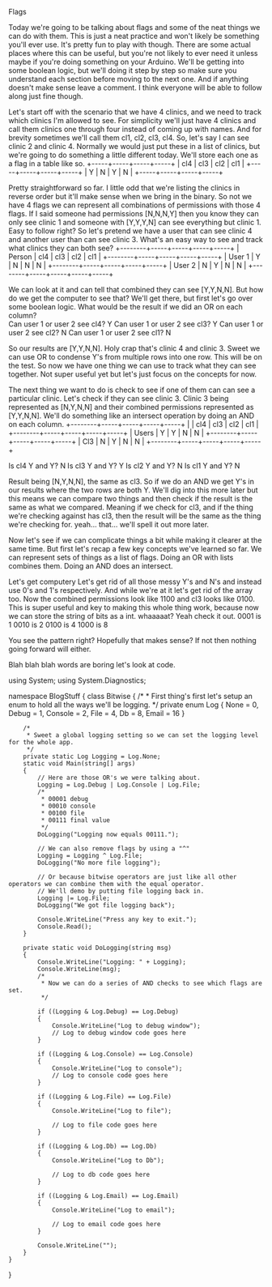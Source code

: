
Flags

Today we're going to be talking about flags and some of the neat things we can do with them.  This is just a neat practice and won't likely be something you'll ever use. It's pretty fun to play with though. There are some actual places where this can be useful, but you're not likely to ever need it unless maybe if you're doing something on your Arduino.  We'll be getting into some boolean logic, but we'll doing it step by step so make sure you understand each section before moving to the next one. And if anything doesn't make sense leave a comment.  I think everyone will be able to follow along just fine though.

Let's start off with the scenario that we have 4 clinics, and we need to track which clinics I'm allowed to see.  For simplicity we'll just have 4 clinics and call them clinics one through four instead of coming up with names. And for brevity sometimes we'll call them cl1, cl2, cl3, cl4.  So, let's say I can see clinic 2 and clinic 4. Normally we would just put these in a list of clinics, but we're going to do something a little different today. We'll store each one as a flag in a table like so.
+-----+-----+-----+-----+
| cl4 | cl3 | cl2 | cl1 |
+-----+-----+-----+-----+
|  Y  |  N  |  Y  |  N  |
+-----+-----+-----+-----+

Pretty straightforward so far. I little odd that we're listing the clinics in reverse order but it'll make sense when we bring in the binary.  So not we have 4 flags we can represent all combinations of permissions with those 4 flags.  If I said someone had permissions [N,N,N,Y] then you know they can only see clinic 1 and someone with [Y,Y,Y,N] can see everything but clinic 1.  Easy to follow right? So let's pretend we have a user that can see clinic 4 and another user than can see clinic 3. What's an easy way to see and track what clinics they can both see?
+--------+-----+-----+-----+-----+
| Person | cl4 | cl3 | cl2 | cl1 |
+--------+-----+-----+-----+-----+
| User 1 |  Y  |  N  |  N  |  N  |
+--------+-----+-----+-----+-----+
| User 2 |  N  |  Y  |  N  |  N  |
+--------+-----+-----+-----+-----+

We can look at it and can tell that combined they can see [Y,Y,N,N]. But how do we get the computer to see that? We'll get there, but first let's go over some boolean logic.  What would be the result if we did an OR on each column?  
Can user 1 or user 2 see cl4? Y
Can user 1 or user 2 see cl3? Y
Can user 1 or user 2 see cl2? N
Can user 1 or user 2 see cl1? N

So our results are [Y,Y,N,N].  Holy crap that's clinic 4 and clinic 3. Sweet we can use OR to condense Y's from multiple rows into one row. This will be on the test.  So now we have one thing we can use to track what they can see together. Not super useful yet but let's just focus on the concepts for now.

The next thing we want to do is check to see if one of them can can see a particular clinic.  Let's check if they can see clinic 3.  Clinic 3 being represented as [N,Y,N,N] and their combined permissions represented as [Y,Y,N,N].  We'll do something like an intersect operation by doing an AND on each column.
+--------+-----+-----+-----+-----+
|        | cl4 | cl3 | cl2 | cl1 |
+--------+-----+-----+-----+-----+
| Users  |  Y  |  Y  |  N  |  N  |
+--------+-----+-----+-----+-----+
|  Cl3   |  N  |  Y  |  N  |  N  |
+--------+-----+-----+-----+-----+

Is cl4 Y and Y? N
Is cl3 Y and Y? Y
Is cl2 Y and Y? N
Is cl1 Y and Y? N
 
Result being [N,Y,N,N], the same as cl3. So if we do an AND we get Y's in our results where the two rows are both Y. We'll dig into this more later but this means we can compare two things and then check if the result is the same as what we compared.  Meaning if we check for cl3, and if the thing we're checking against has cl3, then the result will be the same as the thing we're checking for.  yeah... that... we'll spell it out more later.

Now let's see if we can complicate things a bit while making it clearer at the same time. But first let's recap a few key concepts we've learned so far.
We can represent sets of things as a list of flags.
Doing an OR with lists combines them.
Doing an AND does an intersect.

Let's get computery
Let's get rid of all those messy Y's and N's and instead use 0's and 1's respectively. And while we're at it let's get rid of the array too. Now the combined permissions look like 1100 and cl3 looks like 0100. This is super useful and key to making this whole thing work, because now we can store the string of bits as a int. whaaaaat?  Yeah check it out.
0001 is 1
0010 is 2
0100 is 4
1000 is 8

You see the pattern right? Hopefully that makes sense? If not then nothing going forward will either.

Blah blah blah words are boring let's look at code.


using System;
using System.Diagnostics;

namespace BlogStuff
{
    class Bitwise
    {
        /*
         * First thing's first let's setup an enum to hold all the ways we'll be logging.
         */
        private enum Log
        {
            None = 0,
            Debug = 1,
            Console = 2,
            File = 4,
            Db = 8,
            Email = 16
        }

        /*
         * Sweet a global logging setting so we can set the logging level for the whole app.
         */
        private static Log Logging = Log.None;
        static void Main(string[] args)
        {
            // Here are those OR's we were talking about.
            Logging = Log.Debug | Log.Console | Log.File;
            /*
             * 00001 debug
             * 00010 console
             * 00100 file
             * 00111 final value
             */
            DoLogging("Logging now equals 00111.");

            // We can also remove flags by using a "^" 
            Logging = Logging ^ Log.File;
            DoLogging("No more file logging");

            // Or because bitwise operators are just like all other operators we can combine them with the equal operator.
            // We'll demo by putting file logging back in.
            Logging |= Log.File;
            DoLogging("We got file logging back");

            Console.WriteLine("Press any key to exit.");
            Console.Read();
        }

        private static void DoLogging(string msg)
        {
            Console.WriteLine("Logging: " + Logging);
            Console.WriteLine(msg);
            /*
             * Now we can do a series of AND checks to see which flags are set.
             */

            if ((Logging & Log.Debug) == Log.Debug)
            {
                Console.WriteLine("Log to debug window");
                // Log to debug window code goes here
            }

            if ((Logging & Log.Console) == Log.Console)
            {
                Console.WriteLine("Log to console");
                // Log to console code goes here
            }

            if ((Logging & Log.File) == Log.File)
            {
                Console.WriteLine("Log to file");

                // Log to file code goes here
            }

            if ((Logging & Log.Db) == Log.Db)
            {
                Console.WriteLine("Log to Db");

                // Log to db code goes here
            }

            if ((Logging & Log.Email) == Log.Email)
            {
                Console.WriteLine("Log to email");

                // Log to email code goes here
            }

            Console.WriteLine("");
        }
    }
}